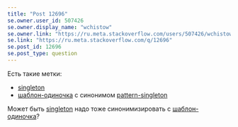 ```yaml
---
title: "Post 12696"
se.owner.user_id: 507426
se.owner.display_name: "wchistow"
se.owner.link: "https://ru.meta.stackoverflow.com/users/507426/wchistow"
se.link: "https://ru.meta.stackoverflow.com/q/12696"
se.post_id: 12696
se.post_type: question
---
```

<p>Есть такие метки:</p>
<ul>
<li><a href="https://ru.stackoverflow.com/questions/tagged/singleton" class="post-tag" title="показать вопросы с меткой [singleton]" aria-label="показать вопросы с меткой [singleton]" rel="tag" aria-labelledby="tag-singleton-tooltip-container">singleton</a></li>
<li><a href="https://ru.stackoverflow.com/questions/tagged/%d1%88%d0%b0%d0%b1%d0%bb%d0%be%d0%bd-%d0%be%d0%b4%d0%b8%d0%bd%d0%be%d1%87%d0%ba%d0%b0" class="post-tag" title="показать вопросы с меткой [шаблон-одиночка]" aria-label="показать вопросы с меткой [шаблон-одиночка]" rel="tag" aria-labelledby="tag-шаблон-одиночка-tooltip-container">шаблон-одиночка</a> с синонимом <a href="https://ru.stackoverflow.com/questions/tagged/pattern-singleton" class="post-tag" title="показать вопросы с меткой [pattern-singleton]" aria-label="показать вопросы с меткой [pattern-singleton]" rel="tag" aria-labelledby="tag-pattern-singleton-tooltip-container">pattern-singleton</a></li>
</ul>
<p>Может быть <a href="https://ru.stackoverflow.com/questions/tagged/singleton" class="post-tag" title="показать вопросы с меткой [singleton]" aria-label="показать вопросы с меткой [singleton]" rel="tag" aria-labelledby="tag-singleton-tooltip-container">singleton</a> надо тоже синонимизировать с <a href="https://ru.stackoverflow.com/questions/tagged/%d1%88%d0%b0%d0%b1%d0%bb%d0%be%d0%bd-%d0%be%d0%b4%d0%b8%d0%bd%d0%be%d1%87%d0%ba%d0%b0" class="post-tag" title="показать вопросы с меткой [шаблон-одиночка]" aria-label="показать вопросы с меткой [шаблон-одиночка]" rel="tag" aria-labelledby="tag-шаблон-одиночка-tooltip-container">шаблон-одиночка</a>?</p>
